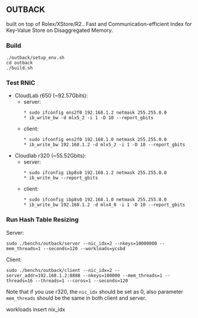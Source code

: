 ## OUTBACK
built on top of Rolex/XStore/R2..
Fast and Communication-efficient Index for Key-Value Store on Disaggregated Memory.

### Build
```
./outback/setup_env.sh
cd outback
./build.sh
```

### Test RNIC 
* CloudLab r650 (~92.57Gbits):
    * server:
        ```
        * sudo ifconfig ens2f0 192.168.1.2 netmask 255.255.0.0
        * ib_write_bw -d mlx5_2 -i 1 -D 10 --report_gbits
        ```
    * client:
        ```
        * sudo ifconfig ens2f0 192.168.1.0 netmask 255.255.0.0
        * ib_write_bw 192.168.1.2 -d mlx5_2 -i 1 -D 10 --report_gbits
        ```
* Cloudlab r320 (~55.52Gbits):
    * server:
        ```
        * sudo ifconfig ibp8s0 192.168.1.2 netmask 255.255.0.0
        * ib_write_bw --report_gbits
        ```
    * client:
        ```
        * sudo ifconfig ibp8s0 192.168.1.0 netmask 255.255.0.0
        * ib_write_bw 192.168.1.2 -d mlx4_0 -i 1 -D 10 --report_gbits
        ```

### Run Hash Table Resizing
Server:
```
sudo ./benchs/outback/server --nic_idx=2 --nkeys=10000000 --mem_threads=1 --seconds=120 --workloads=ycsbd
```
Client: 
``` 
sudo ./benchs/outback/client --nic_idx=2 --server_addr=192.168.1.2:8888 --nkeys=100000 --mem_threads=1 --threads=16 --threads=1 --coros=1 --seconds=120
```
Note that if you use r320, the ```nic_idx``` should be set as 0, also parameter ```mem_threads``` should be the same in both client and server. 

workloads insert
nix_idx

